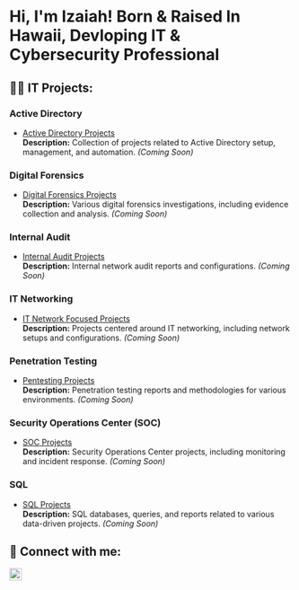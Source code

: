 <h1>Hi, I'm Izaiah! Born & Raised In Hawaii, Devloping IT & Cybersecurity Professional

<h2>👨‍💻 IT Projects:</h2>

### Active Directory
- [Active Directory Projects](#)  
  **Description:** Collection of projects related to Active Directory setup, management, and automation. *(Coming Soon)*

### Digital Forensics
- [Digital Forensics Projects](#)  
  **Description:** Various digital forensics investigations, including evidence collection and analysis. *(Coming Soon)*

### Internal Audit
- [Internal Audit Projects](#)  
  **Description:** Internal network audit reports and configurations. *(Coming Soon)*

### IT Networking
- [IT Network Focused Projects](#)  
  **Description:** Projects centered around IT networking, including network setups and configurations. *(Coming Soon)*

### Penetration Testing
- [Pentesting Projects](#)  
  **Description:** Penetration testing reports and methodologies for various environments. *(Coming Soon)*

### Security Operations Center (SOC)
- [SOC Projects](#)  
  **Description:** Security Operations Center projects, including monitoring and incident response. *(Coming Soon)*

### SQL
- [SQL Projects](#)  
  **Description:** SQL databases, queries, and reports related to various data-driven projects. *(Coming Soon)*


<h2> 🤳 Connect with me:</h2>


[<img align="left" alt="JoshMadakor | LinkedIn" width="22px" src="https://cdn.jsdelivr.net/npm/simple-icons@v3/icons/linkedin.svg" />][linkedin]



[linkedin]: LinkedIn.com/in/Izaiah-Stroman

<!--
**joshmadakor1/joshmadakor1** is a ✨ _special_ ✨ repository because its `README.md` (this file) appears on your GitHub profile.

Here are some ideas to get you started:

- 🔭 I’m currently working on ...
- 🌱 I’m currently learning ...
- 👯 I’m looking to collaborate on ...
- 🤔 I’m looking for help with ...
- 💬 Ask me about ...
- 📫 How to reach me: ...
- 😄 Pronouns: ...
- ⚡ Fun fact: ...
-->
